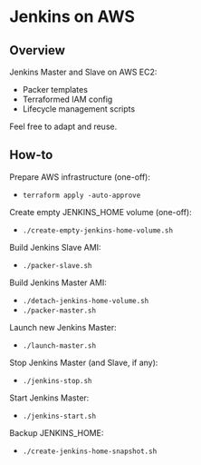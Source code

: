# Jenkins on AWS

## Overview

Jenkins Master and Slave on AWS EC2:
- Packer templates
- Terraformed IAM config
- Lifecycle management scripts

Feel free to adapt and reuse.

## How-to

Prepare AWS infrastructure (one-off):
- `terraform apply -auto-approve`

Create empty JENKINS_HOME volume (one-off):
- `./create-empty-jenkins-home-volume.sh`

Build Jenkins Slave AMI:
- `./packer-slave.sh`

Build Jenkins Master AMI:
- `./detach-jenkins-home-volume.sh`
- `./packer-master.sh`

Launch new Jenkins Master:
- `./launch-master.sh`

Stop Jenkins Master (and Slave, if any):
- `./jenkins-stop.sh`

Start Jenkins Master:
- `./jenkins-start.sh`

Backup JENKINS_HOME:
- `./create-jenkins-home-snapshot.sh`

